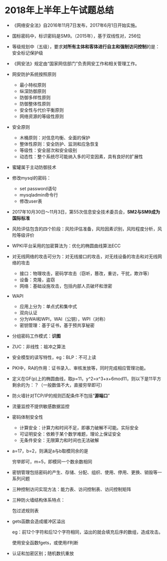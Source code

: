 # 2018年上半年上午试题总结

- 《网络安全法》自2016年11月7日发布，2017年6月1日开始实施。

- 国标密码中，标识密码是SM9。（2015年），基于双线性对，256位

- 等级规划中（五级），要求**对所有主体和客体进行自主和强制访问控制**的是：安全标记保护级

- 《网安法》规定由“国家网信部门”负责网安工作和相关管理工作。

- 网安防护系统按照原则
  - 最小特权原则
  - 纵深防御原则
  - 防御多样性原则
  - 防御整体性原则
  - 安全性与代价平衡原则
  - 网络资源的等级性原则
  
- 安全原则
  - 木桶原则：对信息均衡、全面的保护
  - 整体性原则：安全防护、监测和应急恢复
  - 等级性：安全层次和安全级别
  - 动态性：整个系统尽可能纳入多的可变因素，具有良好的扩展性
  
- 蜜罐属于主动防御技术

- 修改mysql的密码：
  - set password语句
  - mysqladmin命令行
  - 修改user表
  
- 2017年10月30日～11月3日，第55次信息安全技术委员会，**SM2与SM9成为国际标准**

- 风险评估包含的四个阶段：风险评估准备，风险因素识别，风险程度分析，风险等级评价

- WPKI平台采用的加密算法为：优化的椭圆曲线算法ECC

- 对无线网络的攻击可分为：对无线接口的攻击，对无线设备的攻击和对无线网络的攻击
  - 接口：物理攻击，密码学攻击（窃听，篡改，重访，干扰，欺诈等）
  - 设备：克隆，盗窃
  - 网络：基础设施攻击，包括内部人员破坏和泄密
  
- WAPI
  - 应用上分为：单点式和集中式
  - 双向认证
  - 分为WAI和WPI，WAI（公钥），WPI（对称）
  - 密钥管理：基于证书，基于预共享秘密
  
- 分组密码工作模式：**识图**

- ZUC：非线性：祖冲之算法

- 安全模型的读写特性，eg：BLP：不可上读

- PKI中，RA的作用：证书录入、审核发放等，同时完成相应管理功能。

- 定义在GF(p)上的椭圆曲线，取p=11，y^2=x^3+x+6mod11，则以下是11平方剩余的为：？（一般数值不大，直接穷举即可）

- 防火墙针对TCP/IP的规则匹配条件不包括“**源端口**”

- 流量监控不提供敏感数据监控

- 密码体制安全性

  - 计算安全：计算力和时间不足，即暴力破解不可能。实际安全
  - 可证明安全：依赖于某个数学难题，理论上保证安全
  - 无条件安全：无限算力和时间也无法破解

- a=17，b=2，则满足a与b取模同余的是

  穷举即可，m=5，即模同一个数余数相同

- 密钥管理包括密码的产生、存储、分配、组织、使用、停用、更换、销毁等一系列问题

- 三种控制访问实现方法：能力表、访问控制表、访问控制矩阵

- 三种防火墙结构体系特点：

  包过滤规则表

- gets函数会造成缓冲区溢出

  eg：前12个字符和后12个字符相同，溢出的就会填充后序的数组，造成攻击。

  使用安全函数fgets，或使用if判断

- 认证和加密区别；随机数抗重放